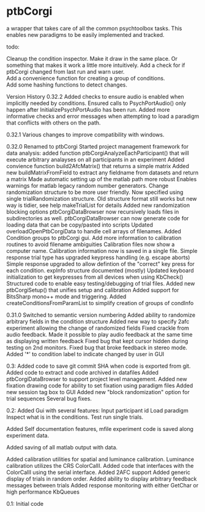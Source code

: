 # ptbCorgi
a wrapper that takes care of all the common psychtoolbox tasks.
This enables new paradigms to be easily implemented and tracked.


todo:

Cleanup the condition inspector. Make it draw in the same place. Or something
that makes it work a little more intuitively. 
Add a check for if ptbCorgi changed from last run and warn user.  
Add a convenience function for creating a group of conditions.  
Add some hashing functions to detect changes. 


Version History
0.32.2
Added checks to ensure audio is enabled when implicitly needed by conditions.
Ensured calls to PsychPortAudio() only happen after InitializePsychPortAudio has been run.
Added more informative checks and error messages when attempting to load a 
paradigm that conflicts with others on the path.

0.32.1
Various changes to improve compatibility with windows. 

0.32.0
Renamed to ptbCorgi
Started project management framework for data analysis: 
   added function ptbCorgiAnalyzeEachParticipant() that will execute arbitrary 
   analayses on all participants in an experiment
Added convience function build2AfcMatrix() that returns a simple matrix 
Added new buildMatrixFromField to extract any fieldname from datasets and return a matrix
Made automatic setting up of the matlab path more robust
Enables warnings for matlab legacy random number generators. 
Change randomization structure to be more user friendly. Now specified 
   using single trialRandomization structure. Old structure format still 
   works but new way is tidier, see help makeTrialList for details
Added new randomization blocking options
ptbCorgiDataBrowser now recursively loads files in subdirectories as well.
ptbCorgiDataBrowser can now generate code for loading data that can be copy/pasted into scripts
Updated overloadOpenPtbCorgiData to handle cell arrays of filenames.
Added Condition groups to ptbCorgi gui.
Add more information to calibration routines to avoid filename ambiguities
Calibration files now show a computer name.
Calibration information now is saved in a single file. 
Simple response trial type has upgraded keypress handling (e.g. escape aborts)
Simple response upgraded to allow defintion of the "correct" key press for each condition. 
expInfo structure documented (mostly)
Updated keyboard initialization to get keypresses from all devices when using KbCheck()
Structured code to enable easy testing/debugging of trial files. 
Added new ptbCorgiSetup() that unifies setup and calibration
Added support for BitsSharp mono++ mode and triggering. 
Added createConditionsFromParamList to simplify creation of groups of condInfo



0.31.0
Switched to semantic version numbering
Added ability to randomize arbitrary fields in the condition structure
Added new way to specify 2afc experiment allowing the change of randomized fields
Fixed crackle from audio feedback.
Made it possible to play audio feedback at the same time as displaying written feedback
Fixed bug that kept cursor hidden during testing on 2nd monitors.
Fixed bug that broke feedback in stereo mode. 
Added '*' to condition label to indicate changed by user in GUI

0.3: 
Added code to save git commit SHA when code is exported from git.
Added code to extract and code archived in datafiles
Added ptbCorgiDataBrowser to support project level management.
Added new fixation drawing code for ability to set fixation using paradigm files
Added new session tag box to GUI
Added new "block randomization" option for trial sequences
Several bug fixes. 

0.2:
Added Gui with several features:
Input participant id
Load paradigm
Inspect what is in the conditions. 
Test run single trials.

Added Self documentation features, mfile experiment code is saved along experiment data. 

Added saving of all matlab output with data. 

Added calibration utilities for spatial and luminance calibration.
Luminance calibration utilizes the CRS ColorCalII. Added code that interfaces
with the ColorCalII using the serial interface.
Added 2AFC support
Added generic display of trials in random order.
Added ability to display arbitrary feedback messages between trials
Added response monitoring with either GetChar or high performance KbQueues 

0.1: 
Initial code